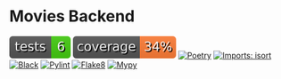 # Movies Backend

![pytest](badges/tests.svg)
![coverage](badges/coverage.svg)
[![Poetry](https://img.shields.io/endpoint?url=https://python-poetry.org/badge/v0.json)](https://python-poetry.org/)
[![Imports: isort](https://img.shields.io/badge/%20imports-isort-%231674b1?style=flat&labelColor=ef8336)](https://pycqa.github.io/isort/)
[![Black](https://img.shields.io/badge/code%20style-black-000000.svg)](https://github.com/psf/black)
[![Pylint](https://img.shields.io/badge/linting-pylint-brightgreen)](https://pylint.pycqa.org/en/latest/)
[![Flake8](https://img.shields.io/badge/flake8-passed-brightgreen)](https://flake8.pycqa.org/en/latest/)
[![Mypy](https://img.shields.io/badge/mypy-passed-brightgreen)](http://mypy-lang.org/)
